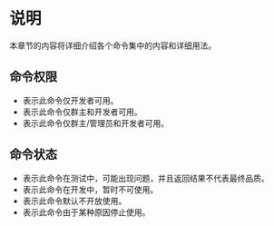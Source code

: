 # 说明

本章节的内容将详细介绍各个命令集中的内容和详细用法。

## 命令权限

- <Badge type="tip" text="开发者" vertical="middle" /> 表示此命令仅开发者可用。
- <Badge type="tip" text="群主" vertical="middle" /> 表示此命令仅群主和开发者可用。
- <Badge type="tip" text="群主/管理员" vertical="middle" /> 表示此命令仅群主/管理员和开发者可用。

## 命令状态

- <Badge type="warning" text="测试中" vertical="middle" /> 表示此命令在测试中，可能出现问题，并且返回结果不代表最终品质。
- <Badge type="warning" text="开发中" vertical="middle" /> 表示此命令在开发中，暂时不可使用。
- <Badge type="warning" text="默认关闭" vertical="middle" /> 表示此命令默认不开放使用。
- <Badge type="danger" text="关闭" vertical="middle" /> 表示此命令由于某种原因停止使用。
